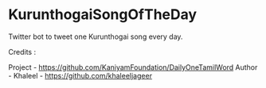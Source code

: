 # KurunthogaiSongOfTheDay
Twitter bot to tweet one Kurunthogai song every day. 

Credits :

Project - https://github.com/KaniyamFoundation/DailyOneTamilWord
Author - Khaleel - https://github.com/khaleeljageer
